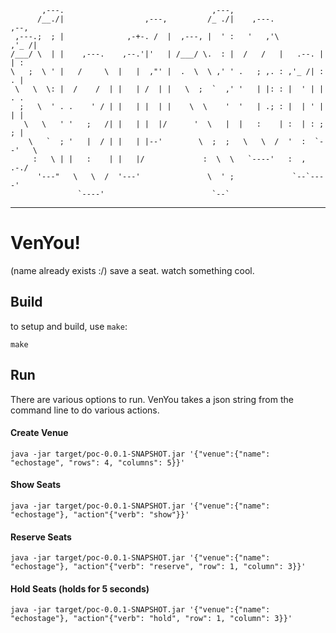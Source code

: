```                                                                  
       ,---.                                 ,---,                           
      /__./|                  ,---,         /_ ./|    ,---.            ,--,  
 ,---.;  ; |              ,-+-. /  |  ,---, |  ' :   '   ,'\         ,'_ /|
/___/ \  | |    ,---.    ,--.'|'   | /___/ \.  : |  /   /   |   .--. |  | :
\   ;  \ ' |   /     \  |   |  ,"' |  .  \  \ ,' ' .   ; ,. : ,'_ /| :  . |
 \   \  \: |  /    /  | |   | /  | |   \  ;  `  ,' '   | |: : |  ' | |  . .  
  ;   \  ' . .    ' / | |   | |  | |    \  \    '  '   | .; : |  | ' |  | |  
   \   \   ' '   ;   /| |   | |  |/      '  \   |  |   :    | :  | : ;  ; |  
    \   `  ; '   |  / | |   | |--'        \  ;  ;   \   \  /  '  :  `--'   \ 
     :   \ | |   :    | |   |/             :  \  \   `----'   :  ,      .-./ 
      '---"   \   \  /  '---'               \  ' ;             `--`----' 
               `----'                        `--`                            
```
______________________________________________________________________________

# VenYou!
(name already exists :/)
save a seat. watch something cool.

## Build
to setup and build, use `make`:

`make`

## Run
There are various options to run. VenYou takes a json string from the command line to do various actions.

#### Create Venue

`java -jar target/poc-0.0.1-SNAPSHOT.jar '{"venue":{"name": "echostage", "rows": 4, "columns": 5}}'`

#### Show Seats

`java -jar target/poc-0.0.1-SNAPSHOT.jar '{"venue":{"name": "echostage"}, "action"{"verb": "show"}}'`

#### Reserve Seats

`java -jar target/poc-0.0.1-SNAPSHOT.jar '{"venue":{"name": "echostage"}, "action"{"verb": "reserve", "row": 1, "column": 3}}'`

#### Hold Seats (holds for 5 seconds)

`java -jar target/poc-0.0.1-SNAPSHOT.jar '{"venue":{"name": "echostage"}, "action"{"verb": "hold", "row": 1, "column": 3}}'`
